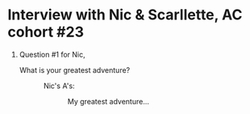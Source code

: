 # Interview with Nic & Scarllette, AC cohort #23

1) Question #1 for Nic,

<ol>What is your greatest adventure?<ol/>
<ol>Nic's A's:<ol/>
<ol>My greatest adventure...<ol/>

